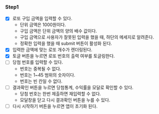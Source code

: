 ### Step1

- [x] 로또 구입 금액을 입력할 수 있다.
  - 단위 금액은 1000원이다.
  - 구입 금액은 단위 금액의 양의 배수 값이다.
  - 구입 금액으로 사용자가 잘못된 입력을 했을 때, 하단의 메세지로 알려준다.
  - 정확한 입력을 했을 때 submit 버튼이 활성화 된다.
- [x] 입력한 금액에 맞는 로또 개수가 렌더링된다.
- [x] 토글 버튼을 누르면 로또 번호의 출력 여부를 토글링한다.
- [ ] 당첨 번호를 입력할 수 있다.
  - 번호는 중복될 수 없다.
  - 번호는 1~45 범위의 숫자이다.
  - 번호는 빈 칸일 수 없다.
- [ ] 결과확인 버튼을 누르면 당첨통계, 수익률을 모달로 확인할 수 있다.
  - 당첨 번호는 한번 제출하면 재입력할 수 없다.
  - 모달창을 닫고 다시 결과확인 버튼을 누를 수 있다.
- [ ] 다시 시작하기 버튼을 누르면 앱이 초기화 된다.
